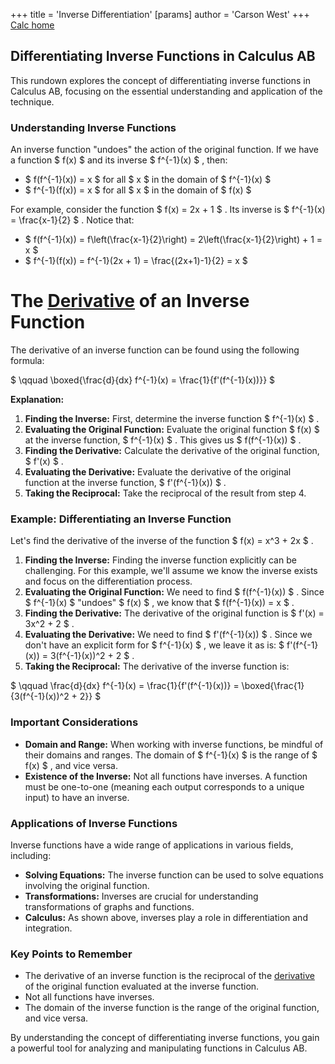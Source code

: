 +++
 title = 'Inverse Differentiation'
[params]
	author = 'Carson West'
+++
[Calc home](./../calc-home/)
## Differentiating Inverse Functions in Calculus AB

This rundown explores the concept of differentiating inverse functions in Calculus AB, focusing on the essential understanding and application of the technique. 

###  Understanding Inverse Functions 

An inverse function "undoes" the action of the original function.  If we have a function  $ f(x) $  and its inverse  $ f^{-1}(x) $ , then:

*  $ f(f^{-1}(x)) = x $  for all  $ x $  in the domain of  $ f^{-1}(x) $ 
*  $ f^{-1}(f(x)) = x $  for all  $ x $  in the domain of  $ f(x) $ 

For example, consider the function  $ f(x) = 2x + 1 $ . Its inverse is  $ f^{-1}(x) = \frac{x-1}{2} $ .  Notice that:

*  $ f(f^{-1}(x)) = f\left(\frac{x-1}{2}\right) = 2\left(\frac{x-1}{2}\right) + 1 = x $ 
*  $ f^{-1}(f(x)) = f^{-1}(2x + 1) = \frac{(2x+1)-1}{2} = x $ 

# The [Derivative](./../derivative/) of an Inverse Function

The derivative of an inverse function can be found using the following formula:

 $ \qquad \boxed{\frac{d}{dx} f^{-1}(x) = \frac{1}{f'(f^{-1}(x))}} $ 

**Explanation:**

1. **Finding the Inverse:**  First, determine the inverse function  $ f^{-1}(x) $ .
2. **Evaluating the Original Function:**  Evaluate the original function  $ f(x) $  at the inverse function,  $ f^{-1}(x) $ . This gives us  $ f(f^{-1}(x)) $ .
3. **Finding the Derivative:**  Calculate the derivative of the original function,  $ f'(x) $ .
4. **Evaluating the Derivative:**  Evaluate the derivative of the original function at the inverse function,  $ f'(f^{-1}(x)) $ .
5. **Taking the Reciprocal:**  Take the reciprocal of the result from step 4.

### Example: Differentiating an Inverse Function

Let's find the derivative of the inverse of the function  $ f(x) = x^3 + 2x $ .

1. **Finding the Inverse:**  Finding the inverse function explicitly can be challenging. For this example, we'll assume we know the inverse exists and focus on the differentiation process. 
2. **Evaluating the Original Function:**  We need to find  $ f(f^{-1}(x)) $ . Since  $ f^{-1}(x) $  "undoes"  $ f(x) $ , we know that  $ f(f^{-1}(x)) = x $ .
3. **Finding the Derivative:**  The derivative of the original function is  $ f'(x) = 3x^2 + 2 $ .
4. **Evaluating the Derivative:**  We need to find  $ f'(f^{-1}(x)) $ . Since we don't have an explicit form for  $ f^{-1}(x) $ , we leave it as is:  $ f'(f^{-1}(x)) = 3(f^{-1}(x))^2 + 2 $ .
5. **Taking the Reciprocal:**  The derivative of the inverse function is:

 $ \qquad \frac{d}{dx} f^{-1}(x) = \frac{1}{f'(f^{-1}(x))} = \boxed{\frac{1}{3(f^{-1}(x))^2 + 2}} $ 

### Important Considerations

* **Domain and Range:** When working with inverse functions, be mindful of their domains and ranges. The domain of  $ f^{-1}(x) $  is the range of  $ f(x) $ , and vice versa.
* **Existence of the Inverse:** Not all functions have inverses. A function must be one-to-one (meaning each output corresponds to a unique input) to have an inverse.

### Applications of Inverse Functions

Inverse functions have a wide range of applications in various fields, including:

* **Solving Equations:**  The inverse function can be used to solve equations involving the original function.
* **Transformations:**  Inverses are crucial for understanding transformations of graphs and functions.
* **Calculus:**  As shown above, inverses play a role in differentiation and integration.

### Key Points to Remember

* The derivative of an inverse function is the reciprocal of the [derivative](./../derivative/) of the original function evaluated at the inverse function.
* Not all functions have inverses.
* The domain of the inverse function is the range of the original function, and vice versa.

By understanding the concept of differentiating inverse functions, you gain a powerful tool for analyzing and manipulating functions in Calculus AB. 
